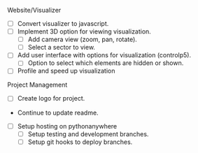 Website/Visualizer
- [ ] Convert visualizer to javascript.
- [ ] Implement 3D option for viewing visualization.
  - [ ] Add camera view (zoom, pan, rotate).
  - [ ] Select a sector to view.
- [ ] Add user interface with options for visualization (controlp5).
  - [ ] Option to select which elements are hidden or shown.
- [ ] Profile and speed up visualization

Project Management
- [ ] Create logo for project.
- Continue to update readme.
- [ ] Setup hosting on pythonanywhere
  - [ ] Setup testing and development branches.
  - [ ] Setup git hooks to deploy branches.
